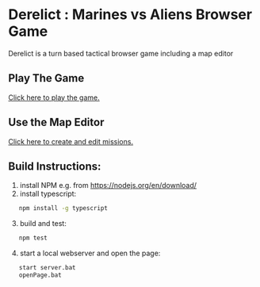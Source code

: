 # Derelict : Marines vs Aliens Browser Game
Derelict is a turn based tactical browser game including a map editor

## Play The Game

[Click here to play the game.](https://johntwenty.github.io/Projects/public/game.html)

## Use the Map Editor

[Click here to create and edit missions.](https://johntwenty.github.io/Projects/public/index.html)

## Build Instructions: 

1. install NPM e.g. from https://nodejs.org/en/download/
2. install typescript:
```bash
   npm install -g typescript
```
3. build and test:
```bash
   npm test
```
4. start a local webserver and open the page:
```bash
   start server.bat
   openPage.bat
```
   
